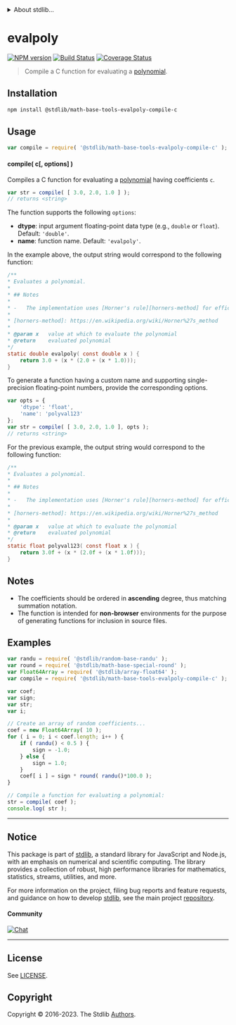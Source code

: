 <!--

@license Apache-2.0

Copyright (c) 2022 The Stdlib Authors.

Licensed under the Apache License, Version 2.0 (the "License");
you may not use this file except in compliance with the License.
You may obtain a copy of the License at

   http://www.apache.org/licenses/LICENSE-2.0

Unless required by applicable law or agreed to in writing, software
distributed under the License is distributed on an "AS IS" BASIS,
WITHOUT WARRANTIES OR CONDITIONS OF ANY KIND, either express or implied.
See the License for the specific language governing permissions and
limitations under the License.

-->


<details>
  <summary>
    About stdlib...
  </summary>
  <p>We believe in a future in which the web is a preferred environment for numerical computation. To help realize this future, we've built stdlib. stdlib is a standard library, with an emphasis on numerical and scientific computation, written in JavaScript (and C) for execution in browsers and in Node.js.</p>
  <p>The library is fully decomposable, being architected in such a way that you can swap out and mix and match APIs and functionality to cater to your exact preferences and use cases.</p>
  <p>When you use stdlib, you can be absolutely certain that you are using the most thorough, rigorous, well-written, studied, documented, tested, measured, and high-quality code out there.</p>
  <p>To join us in bringing numerical computing to the web, get started by checking us out on <a href="https://github.com/stdlib-js/stdlib">GitHub</a>, and please consider <a href="https://opencollective.com/stdlib">financially supporting stdlib</a>. We greatly appreciate your continued support!</p>
</details>

# evalpoly

[![NPM version][npm-image]][npm-url] [![Build Status][test-image]][test-url] [![Coverage Status][coverage-image]][coverage-url] <!-- [![dependencies][dependencies-image]][dependencies-url] -->

> Compile a C function for evaluating a [polynomial][@stdlib/math/base/tools/evalpoly].

<section class="intro">

</section>

<!-- /.intro -->

<section class="installation">

## Installation

```bash
npm install @stdlib/math-base-tools-evalpoly-compile-c
```

</section>

<section class="usage">

## Usage

```javascript
var compile = require( '@stdlib/math-base-tools-evalpoly-compile-c' );
```

#### compile( c\[, options] )

Compiles a C function for evaluating a [polynomial][@stdlib/math/base/tools/evalpoly] having coefficients `c`.

```javascript
var str = compile( [ 3.0, 2.0, 1.0 ] );
// returns <string>
```

The function supports the following `options`:

-   **dtype**: input argument floating-point data type (e.g., `double` or `float`). Default: `'double'`.
-   **name**: function name. Default: `'evalpoly'`.

In the example above, the output string would correspond to the following function:

```c
/**
* Evaluates a polynomial.
*
* ## Notes
*
* -   The implementation uses [Horner's rule][horners-method] for efficient computation.
*
* [horners-method]: https://en.wikipedia.org/wiki/Horner%27s_method
*
* @param x   value at which to evaluate the polynomial
* @return    evaluated polynomial
*/
static double evalpoly( const double x ) {
    return 3.0 + (x * (2.0 + (x * 1.0)));
}
```

To generate a function having a custom name and supporting single-precision floating-point numbers, provide the corresponding options.

```javascript
var opts = {
    'dtype': 'float',
    'name': 'polyval123'
};
var str = compile( [ 3.0, 2.0, 1.0 ], opts );
// returns <string>
```

For the previous example, the output string would correspond to the following function:

```c
/**
* Evaluates a polynomial.
*
* ## Notes
*
* -   The implementation uses [Horner's rule][horners-method] for efficient computation.
*
* [horners-method]: https://en.wikipedia.org/wiki/Horner%27s_method
*
* @param x   value at which to evaluate the polynomial
* @return    evaluated polynomial
*/
static float polyval123( const float x ) {
    return 3.0f + (x * (2.0f + (x * 1.0f)));
}
```

</section>

<!-- /.usage -->

<section class="notes">

## Notes

-   The coefficients should be ordered in **ascending** degree, thus matching summation notation.
-   The function is intended for **non-browser** environments for the purpose of generating functions for inclusion in source files.

</section>

<!-- /.notes -->

<section class="examples">

## Examples

<!-- eslint no-undef: "error" -->

```javascript
var randu = require( '@stdlib/random-base-randu' );
var round = require( '@stdlib/math-base-special-round' );
var Float64Array = require( '@stdlib/array-float64' );
var compile = require( '@stdlib/math-base-tools-evalpoly-compile-c' );

var coef;
var sign;
var str;
var i;

// Create an array of random coefficients...
coef = new Float64Array( 10 );
for ( i = 0; i < coef.length; i++ ) {
    if ( randu() < 0.5 ) {
        sign = -1.0;
    } else {
        sign = 1.0;
    }
    coef[ i ] = sign * round( randu()*100.0 );
}

// Compile a function for evaluating a polynomial:
str = compile( coef );
console.log( str );
```

</section>

<!-- /.examples -->

<!-- Section for related `stdlib` packages. Do not manually edit this section, as it is automatically populated. -->

<section class="related">

</section>

<!-- /.related -->

<!-- Section for all links. Make sure to keep an empty line after the `section` element and another before the `/section` close. -->


<section class="main-repo" >

* * *

## Notice

This package is part of [stdlib][stdlib], a standard library for JavaScript and Node.js, with an emphasis on numerical and scientific computing. The library provides a collection of robust, high performance libraries for mathematics, statistics, streams, utilities, and more.

For more information on the project, filing bug reports and feature requests, and guidance on how to develop [stdlib][stdlib], see the main project [repository][stdlib].

#### Community

[![Chat][chat-image]][chat-url]

---

## License

See [LICENSE][stdlib-license].


## Copyright

Copyright &copy; 2016-2023. The Stdlib [Authors][stdlib-authors].

</section>

<!-- /.stdlib -->

<!-- Section for all links. Make sure to keep an empty line after the `section` element and another before the `/section` close. -->

<section class="links">

[npm-image]: http://img.shields.io/npm/v/@stdlib/math-base-tools-evalpoly-compile-c.svg
[npm-url]: https://npmjs.org/package/@stdlib/math-base-tools-evalpoly-compile-c

[test-image]: https://github.com/stdlib-js/math-base-tools-evalpoly-compile-c/actions/workflows/test.yml/badge.svg?branch=main
[test-url]: https://github.com/stdlib-js/math-base-tools-evalpoly-compile-c/actions/workflows/test.yml?query=branch:main

[coverage-image]: https://img.shields.io/codecov/c/github/stdlib-js/math-base-tools-evalpoly-compile-c/main.svg
[coverage-url]: https://codecov.io/github/stdlib-js/math-base-tools-evalpoly-compile-c?branch=main

<!--

[dependencies-image]: https://img.shields.io/david/stdlib-js/math-base-tools-evalpoly-compile-c.svg
[dependencies-url]: https://david-dm.org/stdlib-js/math-base-tools-evalpoly-compile-c/main

-->

[chat-image]: https://img.shields.io/gitter/room/stdlib-js/stdlib.svg
[chat-url]: https://app.gitter.im/#/room/#stdlib-js_stdlib:gitter.im

[stdlib]: https://github.com/stdlib-js/stdlib

[stdlib-authors]: https://github.com/stdlib-js/stdlib/graphs/contributors

[stdlib-license]: https://raw.githubusercontent.com/stdlib-js/math-base-tools-evalpoly-compile-c/main/LICENSE

[@stdlib/math/base/tools/evalpoly]: https://github.com/stdlib-js/math-base-tools-evalpoly

</section>

<!-- /.links -->
